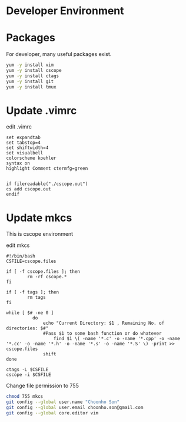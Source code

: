 # Developer Environment

# Packages
For developer, many useful packages exist.

~~~bash
yum -y install vim
yum -y install cscope
yum -y install ctags
yum -y install git
yum -y install tmux
~~~

# Update .vimrc

edit .vimrc
~~~text
set expandtab
set tabstop=4
set shiftwidth=4
set visualbell
colorscheme koehler
syntax on
highlight Comment ctermfg=green


if filereadable("./cscope.out")
cs add cscope.out
endif
~~~

# Update mkcs

This is cscope environment

edit mkcs
~~~text
#!/bin/bash
CSFILE=cscope.files

if [ -f cscope.files ]; then
        rm -rf cscope.*
fi

if [ -f tags ]; then
        rm tags
fi

while [ $# -ne 0 ]
          do
              echo "Current Directory: $1 , Remaining No. of directories: $#"
              #Pass $1 to some bash function or do whatever
                  find $1 \( -name '*.c' -o -name '*.cpp' -o -name '*.cc' -o -name '*.h' -o -name '*.s' -o -name '*.S' \) -print >> cscope.files
              shift
done

ctags -L $CSFILE
cscope -i $CSFILE
~~~

Change file permission to 755

~~~bash
chmod 755 mkcs
git config --global user.name "Choonho Son"
git config --global user.email choonho.son@gmail.com
git config --global core.editor vim
~~~
